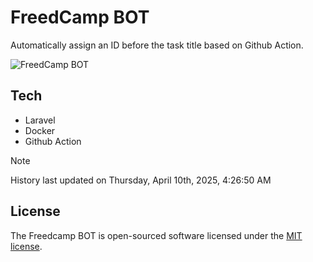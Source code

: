 # FreedCamp BOT

Automatically assign an ID before the task title based on Github Action.

![FreedCamp BOT](https://repository-images.githubusercontent.com/737932867/7d34798b-2680-471c-b089-a78a718d3d6a)

## Tech

- Laravel
- Docker
- Github Action

> [!NOTE]  
> History last updated on Thursday, April 10th, 2025, 4:26:50 AM

## License

The Freedcamp BOT is open-sourced software licensed under the [MIT license](https://opensource.org/licenses/MIT).
